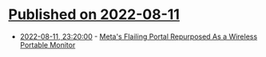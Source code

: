 # [Published on 2022-08-11](index.md)

* [2022-08-11, 23:20:00](https://hardware.slashdot.org/story/22/08/11/2056250/metas-flailing-portal-repurposed-as-a-wireless-portable-monitor?utm_source=rss1.0mainlinkanon&utm_medium=feed) - [Meta's Flailing Portal Repurposed As a Wireless Portable Monitor](https://hardware.slashdot.org/story/22/08/11/2056250/metas-flailing-portal-repurposed-as-a-wireless-portable-monitor?utm_source=rss1.0mainlinkanon&utm_medium=feed)
